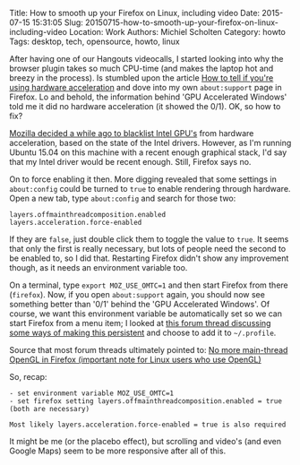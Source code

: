 Title: How to smooth up your Firefox on Linux, including video
Date: 2015-07-15 15:31:05
Slug: 20150715-how-to-smooth-up-your-firefox-on-linux-including-video
Location: Work
Authors: Michiel Scholten
Category: howto
Tags: desktop, tech, opensource, howto, linux

After having one of our Hangouts videocalls, I started looking into why the browser plugin takes so much CPU-time (and makes the laptop hot and breezy in the process). Is stumbled upon the article [How to tell if you're using hardware acceleration](https://blog.mozilla.org/joe/2010/11/10/how-to-tell-if-youre-using-hardware-acceleration/) and dove into my own `about:support` page in Firefox. Lo and behold, the information behind 'GPU Accelerated Windows' told me it did no hardware acceleration (it showed the 0/1). OK, so how to fix?

[Mozilla decided a while ago to blacklist Intel GPU's](https://support.mozilla.org/en-US/kb/upgrade-graphics-drivers-use-hardware-acceleration) from hardware acceleration, based on the state of the Intel drivers. However, as I'm running Ubuntu 15.04 on this machine with a recent enough graphical stack, I'd say that my Intel driver would be recent enough. Still, Firefox says no.

On to force enabling it then. More digging revealed that some settings in `about:config` could be turned to `true` to enable rendering through hardware. Open a new tab, type `about:config` and search for those two:

    layers.offmainthreadcomposition.enabled
    layers.acceleration.force-enabled

If they are `false`, just double click them to toggle the value to `true`. It seems that only the first is really necessary, but lots of people need the second to be enabled to, so I did that. Restarting Firefox didn't show any improvement though, as it needs an environment variable too.

On a terminal, type `export MOZ_USE_OMTC=1` and then start Firefox from there (`firefox`). Now, if you open `about:support` again, you should now see something better than '0/1' behind the 'GPU Accelerated Windows'. Of course, we want this environment variable be automatically set so we can start Firefox from a menu item; I looked at [this forum thread discussing some ways of making this persistent](https://bbs.archlinux.org/viewtopic.php?id=178757) and choose to add it to `~/.profile`.

Source that most forum threads ultimately pointed to: [No more main-thread OpenGL in Firefox (important note for Linux users who use OpenGL)](http://featherweightmusings.blogspot.co.uk/2013/11/no-more-main-thread-opengl-in-firefox.html)

So, recap:

    - set environment variable MOZ_USE_OMTC=1
    - set firefox setting layers.offmainthreadcomposition.enabled = true
    (both are necessary)

    Most likely layers.acceleration.force-enabled = true is also required

It might be me (or the placebo effect), but scrolling and video's (and even Google Maps) seem to be more responsive after all of this.
